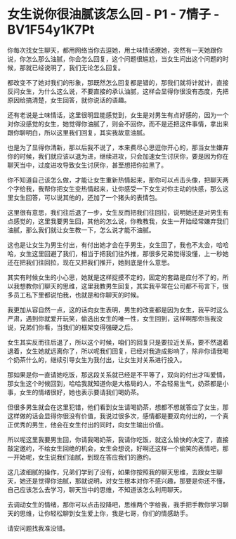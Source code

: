 # 女生说你很油腻该怎么回 - P1 - 7情子 - BV1F54y1K7Pt

你每次找女生聊天，都用网络当你去逗她，用土味情话撩她，突然有一天她跟你说，你怎么那么油腻，你会怎么回复，这个问题很尴尬，当女生问出这个问题的时候，那就已经说明了，我们无论怎么回复。

都改变不了她对我们的形象，那既然怎么回复都是错的，那我们就将计就计，直接反问女生，为什么这么说，不要直接的承认油腻，这样会显得你很没有态度，先把原因给搞清楚，女生回答，就你说话的语趣。

还有老说是土味情话，这里很明显能感觉到，女生是对男生有点好感的，因为一个对你没感觉的女生，她觉得你油腻了，则会不回你，而不是还把这件事情，拿出来跟你聊明白，所以这里我们回复，其实我故意油腻。

也是为了显得你清新，那以后我不说了，本来费尽心思逗你开心的，那当女生嫌弃你的时候，我们就应该以退为进，继续进攻，只会加速女生讨厌你，要是因为你在聊天当中，过度进攻导致女生讨厌你，甚至想把你拉黑了。

你不知道自己该怎么做，才能让女生重新热情起来，那你可以点击头像，把聊天两个字给我，我帮你把女生变热情起来，让你感受一下女生对你主动的快感，那么这里女生回答，可以说其他的，还加了一个猪头的表情包。

这里很有意思，我们往后退了一步，女生反而把我们往回拉，说明她还是对男生有点感觉的，这里我要男生回，其他的怎么说，你教教我，女生一开始经常嫌弃我们油腻，那么我们就让女生教一下，怎么说才能不油腻。

这也是让女生为男生付出，有付出她才会在乎男生，女生回了，我也不太会，哈哈哈，女生这里回避了我们，相当于把我们往外推，那很多兄弟觉得没懂，上一秒她还在把我们往回拉，现在又把我们推开，她到底是什么意思。

其实有时候女生的小心思，她就是这样捉摸不定的，固定的套路是应付不了的，所以我想教你们聊天的思维，这里我教男生回复，其实我平常在公司都不苟言下，很多员工私下里都说怕我，也就是和你聊天的时候。

我更加从容自然一点，这的话向女生表明，男生的改变都是因为女生，我平时这么严肃，遇到你就爱开玩笑，偷选出女生的唯一性，女生回到，这样啊那你当我没说，兄弟们你看，当我们的框架变得强硬之后。

女生其实反而往后退了，所以这个时候，咱们的回复只是要拉近关系，要不然退着退着，女生她就远离你了，所以呢我们回复，已经对我造成影响了，除非你请我喝个奶茶什么的，继续引导女生为我付出，让女生对关系进行投入。

那如果是你一直请她吃饭，那这段关系就已经是不平等了，双向的付出才叫爱情，那女生这个时候回到，哈哈我就知道你是大格局的人，不会轻易生气，奶茶都是小事，女生的情绪很好，她也表示要请我们喝奶茶。

但很多男生就会在这里犯错，他们看到女生请喝奶茶，想都不想就答应了女生，那这样做的话会显得你很没有价值，我说过很多次，感情都是要双向付出的，一个真正优秀的男生，他会在女生付出的同时，向女生输出价值。

所以呢这里我要男生回，你请我喝奶茶，我请你吃饭，就这么愉快的决定了，直接敲定邀约，不给女生回绝的机会，女生会想说，好啊还这样一个偷笑的表情吧，那一开始呢，女生说我们油腻，到现在答应我们的邀约。

这几波细腻的操作，兄弟们学到了没有，如果你按照我的聊天思维，去跟女生聊天，她还是觉得你油腻，那就说明，对女生根本对你不感兴趣，那要是你还不懂，自己应该怎么去学习，聊天当中的思维，不知道该怎么利用聊天。

去调动女生的情绪，那你可以点击投降吧，思维两个字给我，我手把手教你学习聊天的思维，让你轻松聊到女生爱上你，我是七哥，你们的情感助手。

请安问题找我准没错。